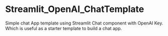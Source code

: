 # Streamlit_OpenAI_ChatTemplate
Simple chat App template using Streamlit Chat component with OpenAI Key. Which is useful as a starter template to build a chat app.
